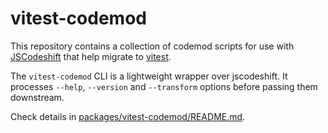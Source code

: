 # vitest-codemod

This repository contains a collection of codemod scripts for use with
[JSCodeshift][jscodeshift] that help migrate to [vitest][vitest].

The `vitest-codemod` CLI is a lightweight wrapper over jscodeshift.
It processes `--help`, `--version` and `--transform` options before passing them
downstream.

Check details in [packages/vitest-codemod/README.md](packages/vitest-codemod/README.md).

[jscodeshift]: https://github.com/facebook/jscodeshift
[vitest]: https://vitest.dev/
